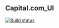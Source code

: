 ## Capital.com_UI

 [![Build status](https://ci.appveyor.com/api/projects/status/daxd6y0pj2i4u3sv?svg=true)](https://ci.appveyor.com/project/OSA85/capital-ui)
